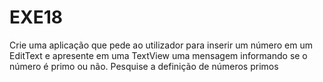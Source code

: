 # EXE18
Crie uma aplicação que pede ao utilizador para inserir um número em um EditText e apresente em uma TextView uma mensagem informando se o número é primo ou não. Pesquise a definição de números primos
